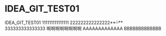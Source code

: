# IDEA_GIT_TEST01
IDEA_GIT_TEST01
111111111111111
222222222222222**~~_``_~~**
333333333333333
啊啊啊啊啊啊啊啊
AAAAAAAAAAAAA
BBBBBBBBBBBBB